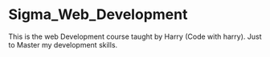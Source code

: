 # Sigma_Web_Development
This is the web Development course taught by Harry (Code with harry). Just to Master my development skills.
